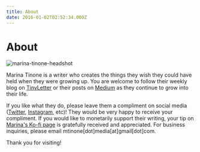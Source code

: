 ```yaml
---
title: About
date: 2016-01-02T02:52:34.000Z
---
```

# About

![marina-tinone-headshot](/images/marina-tinone-headshot.webp)

Marina Tinone is a writer who creates the things they wish they could have held when they were growing up. You are welcome to follow their weekly blog on [](https://mtinone.substack.com/p/coming-soon)[TinyLetter](https://tinyletter.com/mtinone) or their posts on [Medium](https://medium.com/@mtinone) as they continue to grow into their life. 

If you like what they do, please leave them a compliment on social media ([Twitter](https://twitter.com/mtinone), [Instagram](https://www.instagram.com/mtinone/), etc)! They would be very happy to receive your compliment. If you would like to monetarily support their writing, your tip on [Marina's Ko-fi page](https://ko-fi.com/mtinone) is gratefully received and appreciated. For business inquiries, please email mtinone\[dot]media\[at]gmail\[dot]com. 

Thank you for visiting!